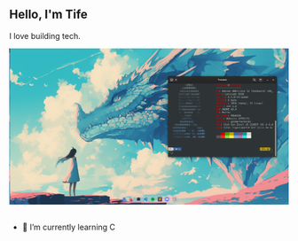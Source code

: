 ## Hello, I'm Tife 
I love building tech.

![Profile Picture](image/neo.png)

## 
- 🌱 I’m currently learning C

